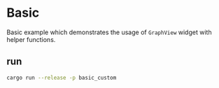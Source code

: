 # Basic

Basic example which demonstrates the usage of `GraphView` widget with helper functions.

## run

```bash
cargo run --release -p basic_custom
```
